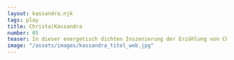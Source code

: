 ```yaml
---
layout: kassandra.njk
tags: play
title: Christa|Kassandra
number: 05
teaser: In dieser energetisch dichten Inszenierung der Erzählung von Christa Wolf tritt Kassandra erschreckend gegenwärtig auf. Sie sieht eine Gesellschaft, die von außen wie von innen zerrissen wird, verfolgt, wie ihre Mitmenschen sich von der Angst beherrschen lassen und als Gefangene des Gewohnten das Notwendige vermeiden, und sie erkennt die Zerbrechlichkeit einer Welt, die sich selbst zugrunde richtet. Doch ihre warnende Stimme bleibt ungehört.
image: "/assets/images/kassandra_titel_web.jpg"
---
```


